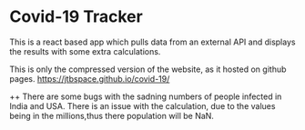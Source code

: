 # Covid-19 Tracker

This is a react based app which pulls data from an external API and displays the results with some extra calculations.

This is only the compressed version of the website, as it hosted on github pages. https://jtbspace.github.io/covid-19/


++ There are some bugs with the sadning numbers of people infected in India and USA. There is an issue with the calculation, due to the values being in the millions,thus there population will be NaN.

